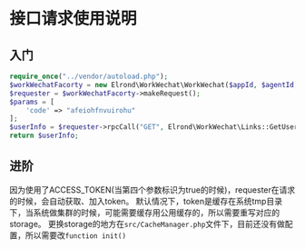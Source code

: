 # 接口请求使用说明


## 入门

```php
require_once("../vendor/autoload.php");
$workWechatFacorty = new Elrond\WorkWechat\WorkWechat($appId, $agentId, $secret);
$requester = $workWechatFacorty->makeRequest();
$params = [
    'code' => "afeiohfnvuirohu"
];
$userInfo = $requester->rpcCall("GET", Elrond\WorkWechat\Links::GetUserInfoByCode, $params, true);
return $userInfo;

```

## 进阶

因为使用了ACCESS_TOKEN(当第四个参数标识为true的时候)，requester在请求的时候，会自动获取、加入token。
默认情况下，token是缓存在系统tmp目录下，当系统做集群的时候，可能需要缓存用公用缓存的，所以需要重写对应的storage。
更换storage的地方在``src/CacheManager.php``文件下，目前还没有做配置，所以需要改`` function init() ``





